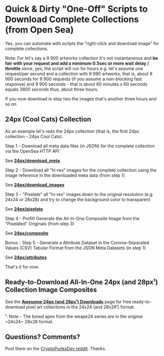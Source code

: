 # Quick & Dirty "One-Off" Scripts to Download Complete Collections (from Open Sea)


Yes, you can automate with scripts
the "right-click and download image"
for complete collections.

Note: For let's say a 9 900 artworks collection it's not
instantaneous and **be fair with your request and add a minimum 0.5sec or more wait delay / throttle**
since, yes, the script will run for hours
e.g. let's assume one request/per second and a collection with 9 990 artworks,
that is, about 9 900 seconds for 9 900 requests (if you assume
a non-blocking fast response) and 9 900 seconds -
that is about 60 minutes x 60 seconds equals 3600 seconds
thus, about three hours.

If you now download in step two the images that's another three hours
and so on.





## 24px (Cool Cats) Collection


As an example let's redo the 24px collection (that is, the first 24px collection - 24px Cool Cats).


Step 1 - Download all meta data files (in JSON) for the complete
collection via the OpenSea HTTP API


See [**24px/download_meta**](24px/download_meta.rb)


Step 2 - Download all "hi-res" images for the complete
collection using the image reference in the downloaded meta data (from step 1)


See [**24px/download_images**](24px/download_images.rb)


Step 3 - "Pixelate" all "hi-res" images down
to the original resolution (e.g. 24x24 or 28x28)
and try to change the background color to transparent

See [**24px/pixelate**](24px/pixelate.rb)


Step 4 - Profit!  Generate the All-In-One Composite Image
from the "Pixelated" Originals (from step 3)

See [**24px/composite**](24px/composite.rb)



Bonus - Step 5 - Generate a Attribute Dataset in the Comma-Separated Values (CSV) Tabular Format from the JSON Meta Datasets (in step 1)

See [**24px/attributes**](24px/atttributes.rb)




That's it for now.







## Ready-to-Download All-In-One 24px (and 28px¹) Collection Image Composites

See the [**Awesome 24px (and 28px¹) Downloads**](https://github.com/cryptopunksnotdead/awesome-24px) page
for free ready-to-download pixel art collections in the 24x24 (and 28x28¹) format.

¹: Note - The bored apes from the weape24 series are in the original ~24x24~ 28x28 format.




## Questions? Comments?

Post them on the [CryptoPunksDev reddit](https://old.reddit.com/r/CryptoPunksDev). Thanks.

